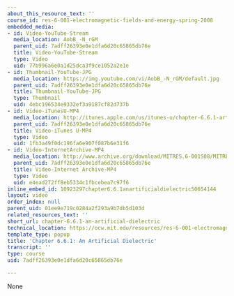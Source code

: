 ```yaml
---
about_this_resource_text: ''
course_id: res-6-001-electromagnetic-fields-and-energy-spring-2008
embedded_media:
- id: Video-YouTube-Stream
  media_location: AobB_-N_rGM
  parent_uid: 7adff26393e0e1dfa6d20c65865db76e
  title: Video-YouTube-Stream
  type: Video
  uid: 77b996a6e0a1d25dca3f9ce1052a2e1e
- id: Thumbnail-YouTube-JPG
  media_location: https://img.youtube.com/vi/AobB_-N_rGM/default.jpg
  parent_uid: 7adff26393e0e1dfa6d20c65865db76e
  title: Thumbnail-YouTube-JPG
  type: Thumbnail
  uid: 4ebc196534e9332ef3a9187cf82d737b
- id: Video-iTunesU-MP4
  media_location: http://itunes.apple.com/us/itunes-u/chapter-6.6.1-artificial-dielectric/id538892150?i=117216810
  parent_uid: 7adff26393e0e1dfa6d20c65865db76e
  title: Video-iTunes U-MP4
  type: Video
  uid: 1fb3a49f0dc196fa6e907f087b6e31f6
- id: Video-InternetArchive-MP4
  media_location: http://www.archive.org/download/MITRES.6-001S08/MITRES6_001S08_6-6-1_300k.mp4
  parent_uid: 7adff26393e0e1dfa6d20c65865db76e
  title: Video-Internet Archive-MP4
  type: Video
  uid: e4ead272ff8eb5334c1fbcebea7c97f6
inline_embed_id: 10923297chapter6.6.1anartificialdielectric50654144
layout: video
order_index: null
parent_uid: 01ee9e719c0284a2f293a9b7db5d103d
related_resources_text: ''
short_url: chapter-6.6.1-an-artificial-dielectric
technical_location: https://ocw.mit.edu/resources/res-6-001-electromagnetic-fields-and-energy-spring-2008/chapter-6/chapter-6.6.1-an-artificial-dielectric
template_type: popup
title: 'Chapter 6.6.1: An Artificial Dielectric'
transcript: ''
type: course
uid: 7adff26393e0e1dfa6d20c65865db76e

---
```

None